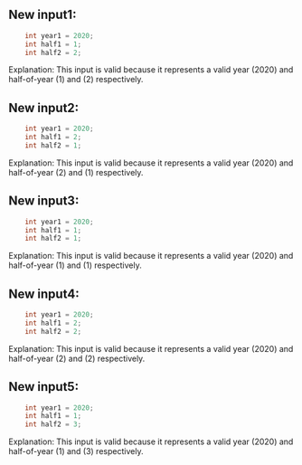 ## New input1:
```java
    int year1 = 2020;
    int half1 = 1;
    int half2 = 2;
```
Explanation: This input is valid because it represents a valid year (2020) and half-of-year (1) and (2) respectively.

## New input2:
```java
    int year1 = 2020;
    int half1 = 2;
    int half2 = 1;
```
Explanation: This input is valid because it represents a valid year (2020) and half-of-year (2) and (1) respectively.

## New input3:
```java
    int year1 = 2020;
    int half1 = 1;
    int half2 = 1;
```
Explanation: This input is valid because it represents a valid year (2020) and half-of-year (1) and (1) respectively.

## New input4:
```java
    int year1 = 2020;
    int half1 = 2;
    int half2 = 2;
```
Explanation: This input is valid because it represents a valid year (2020) and half-of-year (2) and (2) respectively.

## New input5:
```java
    int year1 = 2020;
    int half1 = 1;
    int half2 = 3;
```
Explanation: This input is valid because it represents a valid year (2020) and half-of-year (1) and (3) respectively.
